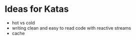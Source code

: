 # Ideas for Katas
- hot vs cold
- writing clean and easy to read code with reactive streams
- cache

